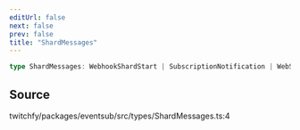 ```yaml
---
editUrl: false
next: false
prev: false
title: "ShardMessages"
---
```


```ts
type ShardMessages: WebhookShardStart | SubscriptionNotification | WebSocketShardStart | Debug;
```

## Source

twitchfy/packages/eventsub/src/types/ShardMessages.ts:4
